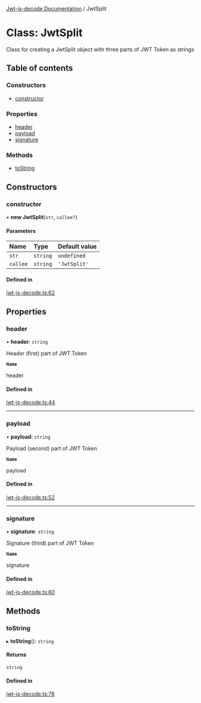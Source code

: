 [Jwt-js-decode Documentation](../README.md) / JwtSplit

# Class: JwtSplit

Class for creating a JwtSplit object with three parts of JWT Token as strings

## Table of contents

### Constructors

- [constructor](JwtSplit.md#constructor)

### Properties

- [header](JwtSplit.md#header)
- [payload](JwtSplit.md#payload)
- [signature](JwtSplit.md#signature)

### Methods

- [toString](JwtSplit.md#tostring)

## Constructors

### constructor

• **new JwtSplit**(`str`, `callee?`)

#### Parameters

| Name | Type | Default value |
| :------ | :------ | :------ |
| `str` | `string` | `undefined` |
| `callee` | `string` | `'JwtSplit'` |

#### Defined in

[jwt-js-decode.ts:62](https://github.com/tomitribe/jwt-js-decode/blob/91ca043/src/jwt-js-decode.ts#L62)

## Properties

### header

• **header**: `string`

Header (first) part of JWT Token

**`Name`**

header

#### Defined in

[jwt-js-decode.ts:44](https://github.com/tomitribe/jwt-js-decode/blob/91ca043/src/jwt-js-decode.ts#L44)

___

### payload

• **payload**: `string`

Payload (second) part of JWT Token

**`Name`**

payload

#### Defined in

[jwt-js-decode.ts:52](https://github.com/tomitribe/jwt-js-decode/blob/91ca043/src/jwt-js-decode.ts#L52)

___

### signature

• **signature**: `string`

Signature (third) part of JWT Token

**`Name`**

signature

#### Defined in

[jwt-js-decode.ts:60](https://github.com/tomitribe/jwt-js-decode/blob/91ca043/src/jwt-js-decode.ts#L60)

## Methods

### toString

▸ **toString**(): `string`

#### Returns

`string`

#### Defined in

[jwt-js-decode.ts:78](https://github.com/tomitribe/jwt-js-decode/blob/91ca043/src/jwt-js-decode.ts#L78)
